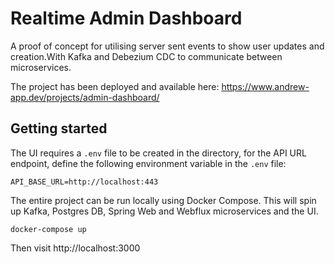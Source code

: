 # Realtime Admin Dashboard
A proof of concept for utilising server sent events to show user updates and creation.With Kafka and Debezium CDC to communicate between microservices.

The project has been deployed and available here: https://www.andrew-app.dev/projects/admin-dashboard/

## Getting started
The UI requires a `.env` file to be created in the directory, for the API URL endpoint, define the following environment variable in the `.env` file:
```
API_BASE_URL=http://localhost:443
```
The entire project can be run locally using Docker Compose. This will spin up Kafka, Postgres DB, Spring Web and Webflux microservices and the UI.

```
docker-compose up
```
Then visit http://localhost:3000
